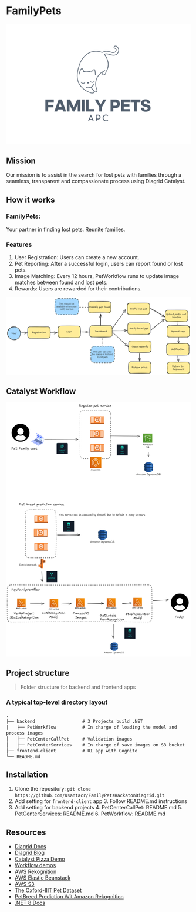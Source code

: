 # FamilyPets

![alt text](./images/familypet.png)

## Mission

Our mission is to assist in the search for lost pets with families
through a seamless, transparent and compassionate process using Diagrid Catalyst.

## How it works

### __FamilyPets__:
Your partner in finding lost pets. Reunite families.

### Features

1. User Registration: Users can create a new account. 
2. Pet Reporting: After a successful login, users can report found or lost pets. 
3. Image Matching: Every 12 hours, PetWorkflow runs to update image matches between found and lost pets. 
4. Rewards: Users are rewarded for their contributions.

![alt text](./images/image.png)

## Catalyst Workflow

![alt text](./images/workflowcatalyst.png)

## Project structure

> Folder structure for backend and frontend apps

### A typical top-level directory layout

    .
    ├── backend                  # 3 Projects build .NET
    │   ├── PetWorkflow          # In charge of loading the model and process images
    │   ├── PetCenterCallPet     # Validation images
    │   ├── PetCenterServices    # In charge of save images on S3 bucket
    ├── frontend-client          # UI app with Cognito
    └── README.md

## Installation

1. Clone the repository: `git clone https://github.com/Ksantacr/FamilyPetsHackatonDiagrid.git`
2. Add setting for `frontend-client` app
   3. Follow README.md instructions
3. Add setting for backend projects
   4. PetCenterCallPet: README.md
   5. PetCenterServices: README.md
   6. PetWorkflow: README.md

## Resources

- [Diagrid Docs](https://docs.diagrid.io/)
- [Diagrid Blog](https://www.diagrid.io/blog)
- [Catalyst Pizza Demo](https://github.com/diagrid-labs/catalyst-pizza-demo/)
- [Workflow demos](https://github.com/diagrid-labs/dapr-workflow-demos)
- [AWS Rekognition](https://aws.amazon.com/es/rekognition/)
- [AWS Elastic Beanstack](https://aws.amazon.com/es/elasticbeanstalk/)
- [AWS S3](https://aws.amazon.com/es/s3/)
- [The Oxford-IIIT Pet Dataset](https://www.kaggle.com/datasets/tanlikesmath/the-oxfordiiit-pet-dataset/data)
- [PetBreed Prediction Wit Amazon Rekognition](https://github.com/aws-samples/pet-breed-prediction-with-amazon-rekognition/)
- [.NET 8 Docs](https://dotnet.microsoft.com/en-us/learntocode)
